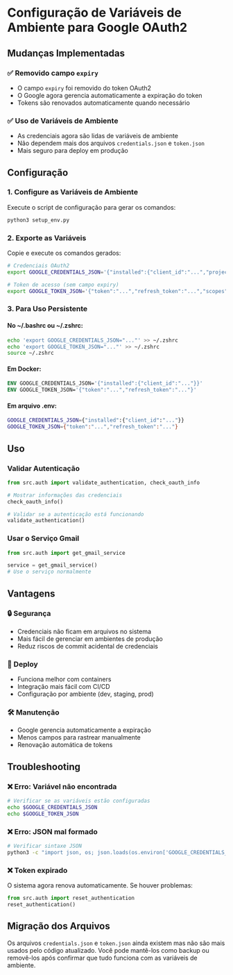 # Configuração de Variáveis de Ambiente para Google OAuth2

## Mudanças Implementadas

### ✅ Removido campo `expiry`
- O campo `expiry` foi removido do token OAuth2
- O Google agora gerencia automaticamente a expiração do token
- Tokens são renovados automaticamente quando necessário

### ✅ Uso de Variáveis de Ambiente
- As credenciais agora são lidas de variáveis de ambiente
- Não dependem mais dos arquivos `credentials.json` e `token.json`
- Mais seguro para deploy em produção

## Configuração

### 1. Configure as Variáveis de Ambiente

Execute o script de configuração para gerar os comandos:

```bash
python3 setup_env.py
```

### 2. Exporte as Variáveis

Copie e execute os comandos gerados:

```bash
# Credenciais OAuth2
export GOOGLE_CREDENTIALS_JSON='{"installed":{"client_id":"...","project_id":"..."}}'

# Token de acesso (sem campo expiry)
export GOOGLE_TOKEN_JSON='{"token":"...","refresh_token":"...","scopes":[...]}'
```

### 3. Para Uso Persistente

#### No ~/.bashrc ou ~/.zshrc:
```bash
echo 'export GOOGLE_CREDENTIALS_JSON="..."' >> ~/.zshrc
echo 'export GOOGLE_TOKEN_JSON="..."' >> ~/.zshrc
source ~/.zshrc
```

#### Em Docker:
```dockerfile
ENV GOOGLE_CREDENTIALS_JSON='{"installed":{"client_id":"..."}}'
ENV GOOGLE_TOKEN_JSON='{"token":"...","refresh_token":"..."}'
```

#### Em arquivo .env:
```bash
GOOGLE_CREDENTIALS_JSON={"installed":{"client_id":"..."}}
GOOGLE_TOKEN_JSON={"token":"...","refresh_token":"..."}
```

## Uso

### Validar Autenticação
```python
from src.auth import validate_authentication, check_oauth_info

# Mostrar informações das credenciais
check_oauth_info()

# Validar se a autenticação está funcionando
validate_authentication()
```

### Usar o Serviço Gmail
```python
from src.auth import get_gmail_service

service = get_gmail_service()
# Use o serviço normalmente
```

## Vantagens

### 🔒 Segurança
- Credenciais não ficam em arquivos no sistema
- Mais fácil de gerenciar em ambientes de produção
- Reduz riscos de commit acidental de credenciais

### 🚀 Deploy
- Funciona melhor com containers
- Integração mais fácil com CI/CD
- Configuração por ambiente (dev, staging, prod)

### 🛠️ Manutenção
- Google gerencia automaticamente a expiração
- Menos campos para rastrear manualmente
- Renovação automática de tokens

## Troubleshooting

### ❌ Erro: Variável não encontrada
```bash
# Verificar se as variáveis estão configuradas
echo $GOOGLE_CREDENTIALS_JSON
echo $GOOGLE_TOKEN_JSON
```

### ❌ Erro: JSON mal formado
```bash
# Verificar sintaxe JSON
python3 -c "import json, os; json.loads(os.environ['GOOGLE_CREDENTIALS_JSON'])"
```

### ❌ Token expirado
O sistema agora renova automaticamente. Se houver problemas:
```python
from src.auth import reset_authentication
reset_authentication()
```

## Migração dos Arquivos

Os arquivos `credentials.json` e `token.json` ainda existem mas não são mais usados pelo código atualizado. Você pode mantê-los como backup ou removê-los após confirmar que tudo funciona com as variáveis de ambiente.
